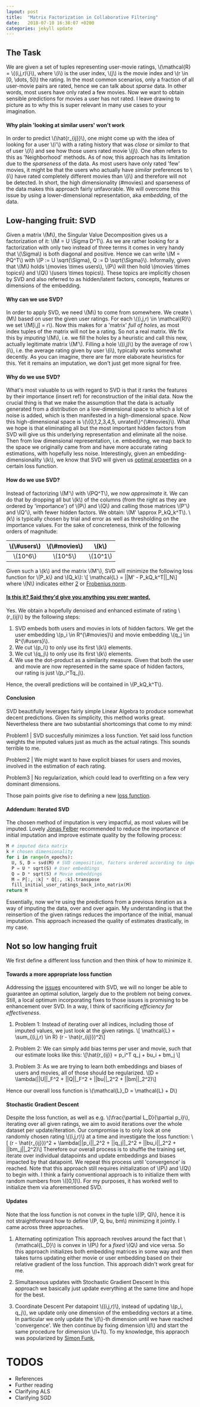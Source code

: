 ```yaml
---
layout: post
title:  "Matrix Factorization in Collaborative Filtering"
date:   2018-07-10 16:38:07 +0200
categories: jekyll update
---
```

<script type="text/javascript" async
src="https://cdnjs.cloudflare.com/ajax/libs/mathjax/2.7.1/MathJax.js?
config=TeX-AMS-MML_HTMLorMML"></script>


## The Task
<!--#### The Task, for real-->
We are given a set of tuples representing user-movie ratings, \\(\\mathcal{R} = \\{(i,j,r)\\}\\), where \\(i\\) is the user index, \\(j\\) is the movie index and \\(r \in [0, \\dots, 5]\\) the rating.
In the most common scenarios, only a fraction of all user-movie pairs are rated, hence we can talk about _sparse_ data.
In other words, most users have only rated a few movies. Now we want to obtain sensible predictions for movies a user has not rated. I leave drawing to picture as to why this is super relevant in many use cases to your imagination.

#### Why plain 'looking at similar users' won't work
In order to predict \\(\\hat{r_{ij}}\\), one might come up with the idea of looking for a user \\(i'\\) with a rating history that was _close_ or _similar_ to that of user \\(i\\) and see how those users rated movie \\(j\\). One often refers to this as 'Neighborhood' methods.
As of now, this approach has its limitation due to the _sparseness_ of the data. As most users have only rated 'few' movies, it might be that the users who actually have _similar_ preferences to \\(i\\) have rated completely different movies than \\(i\\) and therefore will not be detected.
In short, the high dimensionality (#movies) and sparseness of the data makes this approach fairly unfavorable. We will overcome this issue by using a lower-dimensional representation, aka _embedding_, of the data.

## Low-hanging fruit: SVD
Given a matrix \\(M\\), the Singular Value Decomposition gives us a factorization of it: \\(M = U \\Sigma D^T\\). As we are rather looking for a factorization with only two instead of three terms it comes in very handy that \\(\\Sigma\\) is both diagonal and positive. Hence we can write \\(M = PQ^T\\) with \\(P := U \\sqrt{\\Sigma}, Q := D \\sqrt{\\Sigma}\\). Informally, given that \\(M\\) holds \\(movies \\times users\\), \\(P\\) will then hold \\(movies \\times topics\\) and \\(Q\\) \\(users \\times topics\\). These topics are implicitly chosen by SVD and also referred to as hidden/latent factors, concepts, features or dimensions of the embedding.

#### Why can we use SVD?

In order to apply SVD, we need \\(M\\) to come from somewhere.
We create \\(M\\) based on user the given user ratings. For each \\((i,j,r) \in \\mathcal{R}\\) we set \\(M[i,j] = r\\). Now this makes for a 'matrix' _full of holes_, as most index tuples of the matrix will not be a rating. So not a real matrix. We fix this by _imputing_ \\(M\\), i.e. we fill the holes by a heuristic and call this new, actually legitimate matrix \\(M'\\). Filling a hole \\((i,j)\\) by the average of row \\(i\\), i.e. the average rating given by user \\(i\\), typically works somewhat decently. As you can imagine, there are far more elaborate heuristics for this. Yet it remains an imputation, we don't just get more signal for free.

#### Why do we use SVD?

What's most valuable to us with regard to SVD is that it ranks the features by their importance (insert ref) for reconstruction of the initial data. Now the crucial thing is that we make the assumption that the data is actually generated from a distribution on a low-dimensional space to which a lot of noise is added, which is then manifested in a high-dimensional space. Now this high-dimensional space is \\(\\{0,1,2,3,4,5, unrated\\}^{\\#movies}\\). What we hope is that eliminating all but the most important hidden factors from SVD will give us this underlying representation and eliminate all the noise. Then from low dimensional representation, i.e. embedding, we map back to the space we originally came from and have more accurate rating estimations, with hopefully less noise. Interestingly, given an embedding-dimensionality \\(k\\), we know that SVD will given us [optimal properties](https://en.wikipedia.org/wiki/Low-rank_approximation#Proof_of_Eckart%E2%80%93Young%E2%80%93Mirsky_theorem_(for_spectral_norm)) on a certain loss function.

#### How do we use SVD?

Instead of factorizing \\(M'\\) with \\(PQ^T\\), we now _approximate_ it. We can do that by dropping all but \\(k\\) of the columns (from the right as they are ordered by 'importance') of \\(P\\) and \\(Q\\) and calling those matrices \\(P'\\) and \\(Q'\\), with fewer hidden factors. We obtain: \\(M' \\approx P_kQ_k^T\\). \\(k\\) is typically chosen by trial and error as well as thresholding on the importance values. For the sake of concreteness, think of the following orders of magnitude:

| \\(\\#users\\)        | \\(\\#movies\\)           | \\(k\\)  |
| :-------------: |:-------------:| :-----:|
| \\(10^6\\)     | \\(10^5\\) | \\(10^1\\) |

Given such a \\(k\\) and the matrix \\(M'\\), SVD will minimize the following loss function for \\(P_k\\) and \\(Q_k\\):
\\[ \\mathcal{L} = ||M' - P_kQ_k^T||\_N\\]
where \\(N\\) indicates either [2](http://mathworld.wolfram.com/SpectralNorm.html) or [Frobenius norm](http://mathworld.wolfram.com/FrobeniusNorm.html).

#### [Is this it? Said they'd give you anything you ever wanted.](https://youtu.be/8nQowpGZsG4)

Yes. We obtain a hopefully denoised and enhanced estimate of rating \\(r_{ij}\\) by the following steps:
1. SVD embeds both users and movies in lots of hidden factors. We get the user embedding \\(p_i \\in R^{\\#movies}\\) and movie embedding \\(q_j \in R^{\\#users}\\).
2. We cut \\(p_i\\) to only use its first \\(k\\) elements.
3. We cut \\(q_j\\) to only use its first \\(k\\) elements.
4. We use the dot-product as a similarity measure. Given that both the user and movie are now represented in the same space of hidden factors, our rating is just \\(p_i^Tq_j\\).

Hence, the overall predictions will be contained in \\(P_kQ_k^T\\).

#### Conclusion
SVD beautifully leverages fairly simple Linear Algebra to produce somewhat decent predictions. Given its simplicity, this method works great. Nevertheless there are two substantial shortcomings that come to my mind:

<a name="p1"></a>Problem1 | SVD succesfully minimizes a loss function. Yet said loss function weights the imputed values just as much as the actual ratings. This sounds terrible to me.

<a name="p3"></a>Problem2 | We might want to have explicit biases for users and movies, involved in the estimation of each rating.

<a name="p3"></a>Problem3 | No regularization, which could lead to overfitting on a few very dominant dimensions.

Those pain points give rise to defining a new [loss function](#new).

#### Addendum: Iterated SVD
The chosen method of imputation is very impactful, as most values will be imputed. Lovely [Jonas Felber](http://felberj.ch/) recommended to reduce the importance of initial imputation and improve estimate quality by the following process:
```python
M # imputed data matrix
k # chosen dimensionality
for i in range(n_epochs):
  U, S, D = svd(M) # SVD composition, factors ordered according to importance
  P = U * sqrt(S) # User embeddings
  Q = D * sqrt(S) # Movie embeddings
  M = P[:, :k] * Q[:, :k].transpose
  fill_initial_user_ratings_back_into_matrix(M)
return M
```
Essentially, now we're using the predictions from a previous iteration as a way of imputing the data, over and over again. My understanding is that the reinsertion of the given ratings reduces the importance of the initial, manual imputation. This approach increased the quality of estimates drastically, in my case.
## Not so low hanging fruit
We first define a different loss function and then think of how to minimize it.
#### <a name="new"></a>Towards a more appropriate loss function

Addressing the [issues](#p1) encountered with SVD, we will no longer be able to guarantee an optimal solution, largely due to the problem not being convex. Still, a local optimum incorporating fixes to those issues is promising to be enhancement over SVD. In a way, I think of sacrificing _efficiency for effectiveness_.

1. Problem 1:
Instead of iterating over all indices, including those of imputed values, we just look at the given ratings.
\\[ \\mathcal{L} = \\sum_{(i,j,r) \\in R} (r - \\hat{r_{ij}})^2\\]

2. Problem 2:
We can simply add bias terms per user and movie, such that our estimate looks like this:
\\[\\hat{r_{ij}} = p_i^T q_j + bu_i + bm_j \\]

3. Problem 3:
As we are trying to learn both embeddings and biases of users and movies, all of those should be regularized.
\\[D = \\lambda(||U||\_F^2 + ||Q||\_F^2 + ||bu||\_2^2 + ||bm||\_2^2)\\]

Hence our overall loss function is \\(\\mathcal{L}_D = \\mathcal{L} + D\\)

#### Stochastic Gradient Descent
Despite the loss function, as well as e.g. \\(\\frac{\\partial L_D}{\\partial p_i}\\), iterating over all given ratings, we aim to avoid iterations over the whole dataset per update/iteration. Our compromise is to only look at one randomly chosen rating \\((i,j,r)\\) at a time and investigate the loss function:
\\[ (r - \\hat{r_{ij}})^2 + \\lambda(||p_i||\_2^2 + ||q_j||\_2^2 + ||bu_i||\_2^2 + ||bm_j||\_2^2)\\]
Therefore our overall process is to shuffle the training set, iterate over individual datapoints and update embeddings and biases impacted by that datapoint. We repeat this process until 'convergence' is reached.
Note that this approach still requires initialization of \\(P\\) and \\(Q\\) to begin with. I think a fairly conventional approach is to initialize them with random numbers from \\([0,1]\\). For my purposes, it has worked well to initialize them via aforementioned SVD.

#### Updates
Note that the loss function is not convex in the tuple \\((P, Q)\\), hence it is not straightforward how to define \\(P, Q, bu, bm\\) minimizing it jointly. I came across three approaches.
1. Alternating optimization
This approach revolves around the fact that \\(\mathcal{L_D}\\) is convex in \\(P\\) for a _fixed_ \\(Q\\) and vice versa. So this approach initializes both embedding matrices in some way and then takes turns updating either movie or user embedding based on their relative gradient of the loss function.
This approach didn't work great for me.

2. Simultaneous updates with Stochastic Gradient Descent
In this approach we basically just update everything at the same time and hope for the best.

3. Coordinate Descent
Per datapoint \\((i,j,r)\\), instead of updating \\(p_i, q_j\\), we update only one dimension of the embedding vectors at a time. In particular we only update the \\(l\\)-th dimension until we have reached 'convergence'. We then continue by fixing dimension \\(l\\) and start the same procedure for dimension \\(l+1\\). To my knowledge, this appraoch was popularized by [Simon Funk](http://sifter.org/simon/journal/20061211.html),



# TODOS
- References
- Further reading
- Clarifying ALS
- Clarifying SGD
